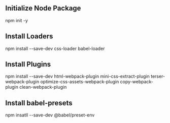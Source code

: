 ## Initialize Node Package
npm init -y

## Install Loaders
npm install --save-dev css-loader babel-loader

## Install Plugins
npm install --save-dev html-webpack-plugin mini-css-extract-plugin terser-webpack-plugin optimize-css-assets-webpack-plugin copy-webpack-plugin clean-webpack-plugin

## Install babel-presets
npm insatll --save-dev @babel/preset-env
